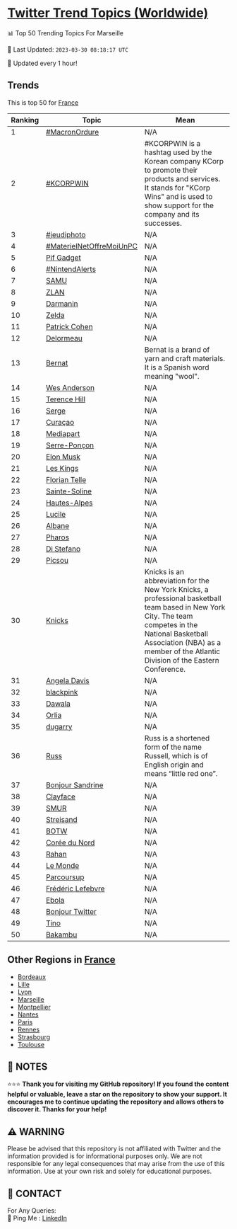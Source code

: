[Twitter Trend Topics (Worldwide)](https://github.com/ErcinDedeoglu/Twitter-Trend-Topics)
==========


📊 Top 50 Trending Topics For Marseille

📆 Last Updated: `2023-03-30 08:18:17 UTC`

🔧 Updated every 1 hour!


## Trends

This is top 50 for [France](</France>)

| Ranking | Topic | Mean |
| ------- | ------------ | ------------ |
| 1 | [#MacronOrdure](http://twitter.com/search?q=%23MacronOrdure) | N/A |
| 2 | [#KCORPWIN](http://twitter.com/search?q=%23KCORPWIN) | #KCORPWIN is a hashtag used by the Korean company KCorp to promote their products and services. It stands for "KCorp Wins" and is used to show support for the company and its successes. |
| 3 | [#jeudiphoto](http://twitter.com/search?q=%23jeudiphoto) | N/A |
| 4 | [#MaterielNetOffreMoiUnPC](http://twitter.com/search?q=%23MaterielNetOffreMoiUnPC) | N/A |
| 5 | [Pif Gadget](http://twitter.com/search?q=Pif+Gadget) | N/A |
| 6 | [#NintendAlerts](http://twitter.com/search?q=%23NintendAlerts) | N/A |
| 7 | [SAMU](http://twitter.com/search?q=SAMU) | N/A |
| 8 | [ZLAN](http://twitter.com/search?q=ZLAN) | N/A |
| 9 | [Darmanin](http://twitter.com/search?q=Darmanin) | N/A |
| 10 | [Zelda](http://twitter.com/search?q=Zelda) | N/A |
| 11 | [Patrick Cohen](http://twitter.com/search?q=Patrick+Cohen) | N/A |
| 12 | [Delormeau](http://twitter.com/search?q=Delormeau) | N/A |
| 13 | [Bernat](http://twitter.com/search?q=Bernat) | Bernat is a brand of yarn and craft materials. It is a Spanish word meaning "wool". |
| 14 | [Wes Anderson](http://twitter.com/search?q=Wes+Anderson) | N/A |
| 15 | [Terence Hill](http://twitter.com/search?q=Terence+Hill) | N/A |
| 16 | [Serge](http://twitter.com/search?q=Serge) | N/A |
| 17 | [Curaçao](http://twitter.com/search?q=Cura%c3%a7ao) | N/A |
| 18 | [Mediapart](http://twitter.com/search?q=Mediapart) | N/A |
| 19 | [Serre-Ponçon](http://twitter.com/search?q=Serre-Pon%c3%a7on) | N/A |
| 20 | [Elon Musk](http://twitter.com/search?q=Elon+Musk) | N/A |
| 21 | [Les Kings](http://twitter.com/search?q=Les+Kings) | N/A |
| 22 | [Florian Telle](http://twitter.com/search?q=Florian+Telle) | N/A |
| 23 | [Sainte-Soline](http://twitter.com/search?q=Sainte-Soline) | N/A |
| 24 | [Hautes-Alpes](http://twitter.com/search?q=Hautes-Alpes) | N/A |
| 25 | [Lucile](http://twitter.com/search?q=Lucile) | N/A |
| 26 | [Albane](http://twitter.com/search?q=Albane) | N/A |
| 27 | [Pharos](http://twitter.com/search?q=Pharos) | N/A |
| 28 | [Di Stefano](http://twitter.com/search?q=Di+Stefano) | N/A |
| 29 | [Picsou](http://twitter.com/search?q=Picsou) | N/A |
| 30 | [Knicks](http://twitter.com/search?q=Knicks) | Knicks is an abbreviation for the New York Knicks, a professional basketball team based in New York City. The team competes in the National Basketball Association (NBA) as a member of the Atlantic Division of the Eastern Conference. |
| 31 | [Angela Davis](http://twitter.com/search?q=Angela+Davis) | N/A |
| 32 | [blackpink](http://twitter.com/search?q=blackpink) | N/A |
| 33 | [Dawala](http://twitter.com/search?q=Dawala) | N/A |
| 34 | [Orlia](http://twitter.com/search?q=Orlia) | N/A |
| 35 | [dugarry](http://twitter.com/search?q=dugarry) | N/A |
| 36 | [Russ](http://twitter.com/search?q=Russ) | Russ is a shortened form of the name Russell, which is of English origin and means “little red one”. |
| 37 | [Bonjour Sandrine](http://twitter.com/search?q=Bonjour+Sandrine) | N/A |
| 38 | [Clayface](http://twitter.com/search?q=Clayface) | N/A |
| 39 | [SMUR](http://twitter.com/search?q=SMUR) | N/A |
| 40 | [Streisand](http://twitter.com/search?q=Streisand) | N/A |
| 41 | [BOTW](http://twitter.com/search?q=BOTW) | N/A |
| 42 | [Corée du Nord](http://twitter.com/search?q=Cor%c3%a9e+du+Nord) | N/A |
| 43 | [Rahan](http://twitter.com/search?q=Rahan) | N/A |
| 44 | [Le Monde](http://twitter.com/search?q=Le+Monde) | N/A |
| 45 | [Parcoursup](http://twitter.com/search?q=Parcoursup) | N/A |
| 46 | [Frédéric Lefebvre](http://twitter.com/search?q=Fr%c3%a9d%c3%a9ric+Lefebvre) | N/A |
| 47 | [Ebola](http://twitter.com/search?q=Ebola) | N/A |
| 48 | [Bonjour Twitter](http://twitter.com/search?q=Bonjour+Twitter) | N/A |
| 49 | [Tino](http://twitter.com/search?q=Tino) | N/A |
| 50 | [Bakambu](http://twitter.com/search?q=Bakambu) | N/A |



## Other Regions in [France](</France>)

* [Bordeaux](</France/Bordeaux.md>)
* [Lille](</France/Lille.md>)
* [Lyon](</France/Lyon.md>)
* [Marseille](</France/Marseille.md>)
* [Montpellier](</France/Montpellier.md>)
* [Nantes](</France/Nantes.md>)
* [Paris](</France/Paris.md>)
* [Rennes](</France/Rennes.md>)
* [Strasbourg](</France/Strasbourg.md>)
* [Toulouse](</France/Toulouse.md>)



## 📝 NOTES

⭐⭐⭐ **Thank you for visiting my GitHub repository! If you found the content helpful or valuable, leave a star on the repository to show your support. It encourages me to continue updating the repository and allows others to discover it. Thanks for your help!**


## ⚠️ WARNING

Please be advised that this repository is not affiliated with Twitter and the information provided is for informational purposes only. We are not responsible for any legal consequences that may arise from the use of this information. Use at your own risk and solely for educational purposes.


## 📨 CONTACT

 For Any Queries:  
            🏓 Ping Me : [LinkedIn](https://www.linkedin.com/in/ercindedeoglu/)
